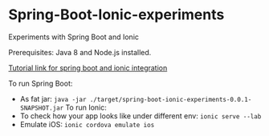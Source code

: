 # Spring-Boot-Ionic-experiments
Experiments with Spring Boot and Ionic

Prerequisites: Java 8 and Node.js installed.

[Tutorial link for spring boot and ionic integration](https://developer.okta.com/blog/2017/05/17/develop-a-mobile-app-with-ionic-and-spring-boot)

To run Spring Boot:
* As fat jar: `java -jar ./target/spring-boot-ionic-experiments-0.0.1-SNAPSHOT.jar`
To run Ionic:
* To check how your app looks like under different env: `ionic serve --lab`
* Emulate iOS: `ionic cordova emulate ios`